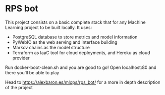 # RPS bot

This project consists on a basic complete stack that for any Machine Learning project to be built locally. It uses:

- PostgreSQL database to store metrics and model information
- PyWebIO as the web serving and interface building
- Markov chains as the model structure
- Terraform as IaaC tool for cloud deployments, and Heroku as cloud provider

Run docker-boot-clean.sh and you are good to go! Open localhost:80 and there you'll be able to play

Head to https://alexbaron.es/mlops/rps_bot/ for a more in depth description of the project
